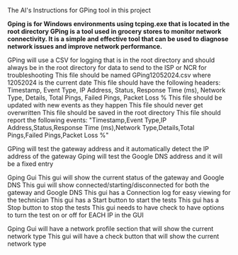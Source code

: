 The AI's Instructions for GPing tool in this project

**Gping is for Windows environments using tcping.exe that is located in the root directory
GPing is a tool used in grocery stores to monitor network connectivity. It is a simple and effective tool that can be used to diagnose network issues and improve network performance.**

GPing will use a CSV for logging that is in the root directory and should always be in the root directory for data to send to the ISP or NCR for troubleshooting
    This file should be named GPing12052024.csv where 12052024 is the current date
    This file should have the following headers:
        Timestamp, Event Type, IP Address, Status, Response Time (ms), Network Type, Details, Total Pings, Failed Pings, Packet Loss %
    This file should be updated with new events as they happen
    This file should never get overwritten
    This file should be saved in the root directory
    This file should report the following events:
        "Timestamp,Event Type,IP Address,Status,Response Time (ms),Network Type,Details,Total Pings,Failed Pings,Packet Loss %"
       

GPing will test the gateway address and it automatically detect the IP address of the gateway
Gping will test the Google DNS address and it will be a fixed entry

Gping Gui
    This gui will show the current status of the gateway and Google DNS
    This gui will show connected/starting/disconnected for both the gateway and Google DNS
    This gui has a Connection log for easy viewing for the technician
    This gui has a Start button to start the tests
    This gui has a Stop button to stop the tests
    This gui needs to have check to have options to turn the test on or off for EACH IP in the GUI

Gping Gui will have a network profile section that will show the current network type
    This gui will have a check button that will show the current network type